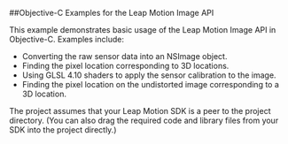 ##Objective-C Examples for the Leap Motion Image API

This example demonstrates basic usage of the Leap Motion Image API in Objective-C. Examples include:

* Converting the raw sensor data into an NSImage object.
* Finding the pixel location corresponding to 3D locations.
* Using GLSL 4.10 shaders to apply the sensor calibration to the image.
* Finding the pixel location on the undistorted image corresponding to a 3D location.

The project assumes that your Leap Motion SDK is a peer to the project directory. (You can also drag the required code and library files from your SDK into the project directly.)
